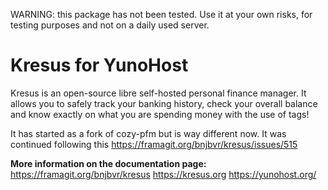 WARNING: this package has not been tested. Use it at your own risks, for testing purposes and not on a daily used server.


# Kresus for YunoHost

Kresus is an open-source libre self-hosted personal finance manager. It allows you to safely track your banking history, check your overall balance and know exactly on what you are spending money with the use of tags!

It has started as a fork of cozy-pfm but is way different now.
It was continued following this https://framagit.org/bnjbvr/kresus/issues/515

**More information on the documentation page:**
https://framagit.org/bnjbvr/kresus
https://kresus.org
https://yunohost.org/

